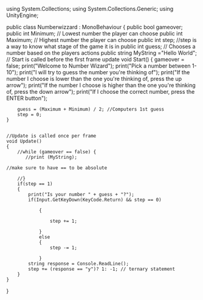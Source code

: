 using System.Collections;
using System.Collections.Generic;
using UnityEngine;

public class Numberwizzard : MonoBehaviour
{
	public bool gameover;
	public int Minimum; // Lowest number the player can choose
	public int Maximum; // Highest number the player can choose
	public int step; //step is a way to know what stage of the game it is in
	public int guess; // Chooses a number based on the players actions
	public string MyString ="Hello World";
    // Start is called before the first frame update
    void Start()
    {
		gameover = false;
		print("Welcome to Number Wizard");
		print("Pick a number between 1-10");
		print("I will try to guess the number you're thinking of");
		print("If the number I choose is lower than the one you're thinking of, press the up arrow");
		print("If the number I choose is higher than the one you're thinking of, press the down arrow");
		print("If I choose the correct number, press the ENTER button");
		
		guess = (Maximum + Minimum) / 2; //Computers 1st guess
		step = 0;
    }	
	

    //Update is called once per frame
    void Update()
    {
        //while (gameover == false) { 
           //print (MyString);	
		   
	//make sure to have == to be absolute

		//}
		if(step == 1)
		{
			print("Is your number " + guess + "?");
			if(Input.GetKeyDown(KeyCode.Return) && step == 0)
				
				{
					
					step += 1;
					
				}
				else
				{
					step -= 1;
					
				}
			string response = Console.ReadLine();
			step += (response == "y")? 1: -1; // ternary statement
		}
	}
}
